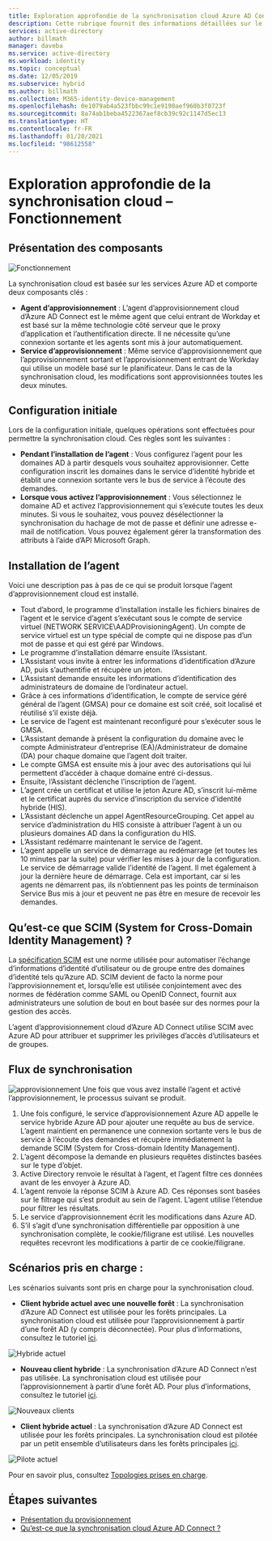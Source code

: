 ```yaml
---
title: Exploration approfondie de la synchronisation cloud Azure AD Connect – Fonctionnement
description: Cette rubrique fournit des informations détaillées sur le fonctionnement de la synchronisation cloud.
services: active-directory
author: billmath
manager: daveba
ms.service: active-directory
ms.workload: identity
ms.topic: conceptual
ms.date: 12/05/2019
ms.subservice: hybrid
ms.author: billmath
ms.collection: M365-identity-device-management
ms.openlocfilehash: 0e1079ab4a523fbbc99c1e9190aef960b3f0723f
ms.sourcegitcommit: 8a74ab1beba4522367aef8cb39c92c1147d5ec13
ms.translationtype: HT
ms.contentlocale: fr-FR
ms.lasthandoff: 01/20/2021
ms.locfileid: "98612558"
---
```

# <a name="cloud-sync-deep-dive---how-it-works"></a>Exploration approfondie de la synchronisation cloud – Fonctionnement

## <a name="overview-of-components"></a>Présentation des composants

![Fonctionnement](media/concept-how-it-works/how-1.png)

La synchronisation cloud est basée sur les services Azure AD et comporte deux composants clés :

- **Agent d’approvisionnement** : L’agent d’approvisionnement cloud d’Azure AD Connect est le même agent que celui entrant de Workday et est basé sur la même technologie côté serveur que le proxy d’application et l’authentification directe. Il ne nécessite qu’une connexion sortante et les agents sont mis à jour automatiquement. 
- **Service d’approvisionnement** : Même service d’approvisionnement que l’approvisionnement sortant et l’approvisionnement entrant de Workday qui utilise un modèle basé sur le planificateur. Dans le cas de la synchronisation cloud, les modifications sont approvisionnées toutes les deux minutes.


## <a name="initial-setup"></a>Configuration initiale
Lors de la configuration initiale, quelques opérations sont effectuées pour permettre la synchronisation cloud.  Ces règles sont les suivantes : 

- **Pendant l’installation de l’agent** : Vous configurez l’agent pour les domaines AD à partir desquels vous souhaitez approvisionner.  Cette configuration inscrit les domaines dans le service d’identité hybride et établit une connexion sortante vers le bus de service à l’écoute des demandes.
- **Lorsque vous activez l’approvisionnement** : Vous sélectionnez le domaine AD et activez l’approvisionnement qui s’exécute toutes les deux minutes. Si vous le souhaitez, vous pouvez désélectionner la synchronisation du hachage de mot de passe et définir une adresse e-mail de notification. Vous pouvez également gérer la transformation des attributs à l’aide d’API Microsoft Graph.


## <a name="agent-installation"></a>Installation de l’agent
Voici une description pas à pas de ce qui se produit lorsque l’agent d’approvisionnement cloud est installé.

- Tout d’abord, le programme d’installation installe les fichiers binaires de l’agent et le service d’agent s’exécutant sous le compte de service virtuel (NETWORK SERVICE\AADProvisioningAgent).  Un compte de service virtuel est un type spécial de compte qui ne dispose pas d’un mot de passe et qui est géré par Windows.
- Le programme d’installation démarre ensuite l’Assistant.
- L’Assistant vous invite à entrer les informations d’identification d’Azure AD, puis s’authentifie et récupère un jeton.
- L’Assistant demande ensuite les informations d’identification des administrateurs de domaine de l’ordinateur actuel.
- Grâce à ces informations d’identification, le compte de service géré général de l’agent (GMSA) pour ce domaine est soit créé, soit localisé et réutilisé s’il existe déjà.
- Le service de l’agent est maintenant reconfiguré pour s’exécuter sous le GMSA.
- L’Assistant demande à présent la configuration du domaine avec le compte Administrateur d’entreprise (EA)/Administrateur de domaine (DA) pour chaque domaine que l’agent doit traiter.
- Le compte GMSA est ensuite mis à jour avec des autorisations qui lui permettent d’accéder à chaque domaine entré ci-dessus.
- Ensuite, l’Assistant déclenche l’inscription de l’agent.
- L’agent crée un certificat et utilise le jeton Azure AD, s’inscrit lui-même et le certificat auprès du service d’inscription du service d’identité hybride (HIS).
- L’Assistant déclenche un appel AgentResourceGrouping. Cet appel au service d’administration du HIS consiste à attribuer l’agent à un ou plusieurs domaines AD dans la configuration du HIS.
- L’Assistant redémarre maintenant le service de l’agent.
- L’agent appelle un service de démarrage au redémarrage (et toutes les 10 minutes par la suite) pour vérifier les mises à jour de la configuration.  Le service de démarrage valide l’identité de l’agent.  Il met également à jour la dernière heure de démarrage.  Cela est important, car si les agents ne démarrent pas, ils n’obtiennent pas les points de terminaison Service Bus mis à jour et peuvent ne pas être en mesure de recevoir les demandes. 


## <a name="what-is-system-for-cross-domain-identity-management-scim"></a>Qu’est-ce que SCIM (System for Cross-Domain Identity Management) ?

La [spécification SCIM](https://tools.ietf.org/html/draft-scim-core-schema-01) est une norme utilisée pour automatiser l’échange d’informations d’identité d’utilisateur ou de groupe entre des domaines d’identité tels qu’Azure AD. SCIM devient de facto la norme pour l’approvisionnement et, lorsqu’elle est utilisée conjointement avec des normes de fédération comme SAML ou OpenID Connect, fournit aux administrateurs une solution de bout en bout basée sur des normes pour la gestion des accès.

L’agent d’approvisionnement cloud d’Azure AD Connect utilise SCIM avec Azure AD pour attribuer et supprimer les privilèges d’accès d’utilisateurs et de groupes.

## <a name="synchronization-flow"></a>Flux de synchronisation
![approvisionnement](media/concept-how-it-works/provisioning-4.png) Une fois que vous avez installé l’agent et activé l’approvisionnement, le processus suivant se produit.

1.  Une fois configuré, le service d’approvisionnement Azure AD appelle le service hybride Azure AD pour ajouter une requête au bus de service. L’agent maintient en permanence une connexion sortante vers le bus de service à l’écoute des demandes et récupère immédiatement la demande SCIM (System for Cross-domain Identity Management). 
2.  L’agent décompose la demande en plusieurs requêtes distinctes basées sur le type d’objet. 
3.  Active Directory renvoie le résultat à l’agent, et l’agent filtre ces données avant de les envoyer à Azure AD.  
4.  L’agent renvoie la réponse SCIM à Azure AD.  Ces réponses sont basées sur le filtrage qui s’est produit au sein de l’agent.  L’agent utilise l’étendue pour filtrer les résultats. 
5.  Le service d’approvisionnement écrit les modifications dans Azure AD.
6. S’il s’agit d’une synchronisation différentielle par opposition à une synchronisation complète, le cookie/filigrane est utilisé. Les nouvelles requêtes recevront les modifications à partir de ce cookie/filigrane.

## <a name="supported-scenarios"></a>Scénarios pris en charge :
Les scénarios suivants sont pris en charge pour la synchronisation cloud.


- **Client hybride actuel avec une nouvelle forêt** : La synchronisation d’Azure AD Connect est utilisée pour les forêts principales. La synchronisation cloud est utilisée pour l’approvisionnement à partir d’une forêt AD (y compris déconnectée). Pour plus d’informations, consultez le tutoriel [ici](tutorial-existing-forest.md).

 ![Hybride actuel](media/tutorial-existing-forest/existing-forest-new-forest-2.png)
- **Nouveau client hybride** :      La synchronisation d’Azure AD Connect n’est pas utilisée. La synchronisation cloud est utilisée pour l’approvisionnement à partir d’une forêt AD.  Pour plus d’informations, consultez le tutoriel [ici](tutorial-single-forest.md).
 
 ![Nouveaux clients](media/tutorial-single-forest/diagram-2.png)

- **Client hybride actuel** : La synchronisation d’Azure AD Connect est utilisée pour les forêts principales. La synchronisation cloud est pilotée par un petit ensemble d’utilisateurs dans les forêts principales [ici](tutorial-existing-forest.md).

 ![Pilote actuel](media/tutorial-migrate-aadc-aadccp/diagram-2.png)

Pour en savoir plus, consultez [Topologies prises en charge](plan-cloud-sync-topologies.md).



## <a name="next-steps"></a>Étapes suivantes 

- [Présentation du provisionnement](what-is-provisioning.md)
- [Qu’est-ce que la synchronisation cloud Azure AD Connect ?](what-is-cloud-sync.md)
